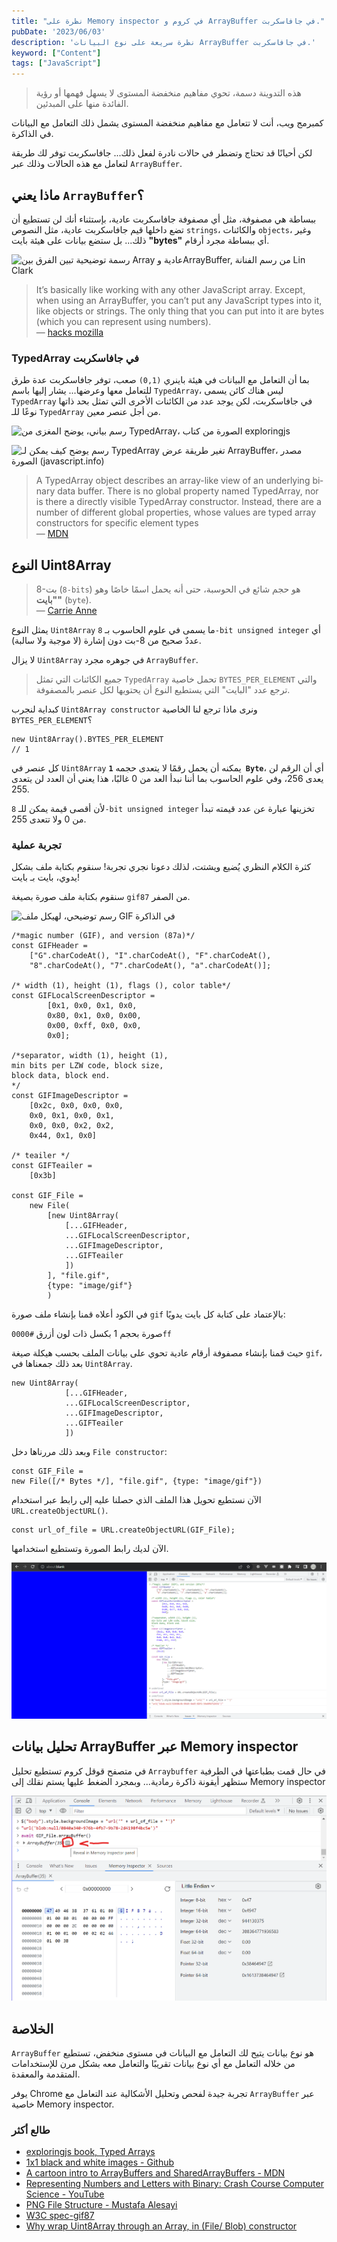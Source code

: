 ```yaml
---
title: "نظرة على Memory inspector في كروم و ArrayBuffer في جافاسكربت."
pubDate: '2023/06/03'
description: 'نظرة سريعة على نوع البيانات ArrayBuffer في جافاسكربت.'
keyword: ["Content"]
tags: ["JavaScript"]
---
```


> هذه التدوينة دسمة، تحوي مفاهيم منخفضة المستوى لا يسهل فهمها أو رؤية الفائدة منها على المبدئين.

كمبرمج ويب، أنت لا تتعامل مع مفاهيم منخفضة المستوى يشمل ذلك التعامل مع البيانات في الذاكرة.

لكن أحيانًا قد تحتاج وتضطر في حالات نادرة لفعل ذلك... جافاسكربت توفر لك طريقة لتعامل مع هذه الحالات وذلك عبر `ArrayBuffer`.

## ماذا يعني `ArrayBuffer`؟

ببساطة هي مصفوفة، مثل أي مصفوفة جافاسكربت عادية، بإستثناء أنك لن تستطيع أن تضع
داخلها قيم جافاسكربت عادية، مثل النصوص `strings`، والكائنات `objects`، وغير ذلك...
بل ستضع بيانات على هيئة بايت **"bytes"** أي ببساطة مجرد أرقام.

![رسمة توضيحية تبين الفرق بين Array عادية وArrayBuffer, من رسم الفنانة Lin Clark](https://hacks.mozilla.org/files/2017/06/02_03-768x580.png)

<div lang="en">

> It’s basically like working with any other JavaScript array. Except, when using an ArrayBuffer, you can’t put any JavaScript types into it, like objects or strings. The only thing that you can put into it are bytes (which you can represent using numbers).<br />
—  [hacks mozilla](https://hacks.mozilla.org/2017/06/a-cartoon-intro-to-arraybuffers-and-sharedarraybuffers/)
</div>

### TypedArray في جافاسكربت
بما أن التعامل مع البيانات في هيئة باينري `(0,1)` صعب، توفر جافاسكربت عدة طرق للتعامل معها وعرضها... 
يشار إليها باسم `TypedArray`، ليس هناك كائن يسمى `TypedArray` في جافاسكربت، لكن 
يوجد عدد من الكائنات الأخرى التي تمثل بحد ذاتها نوعًا للـ `TypedArray` 
من أجل عنصر معين.

![رسم بياني، يوضح المغزى من TypedArray، الصورة من كتاب exploringjs](https://2ality.com/2015/09/typed-arrays/typed_arrays_class_diagram.jpg)

![رسم يوضح كيف يمكن لـ TypedArray تغير طريقة عرض ArrayBuffer، مصدر الصورة (javascript.info)](https://javascript.info/article/arraybuffer-binary-arrays/arraybuffer-views.svg)

<div lang="en">

> A TypedArray object describes an array-like view of an underlying binary data buffer. There is no global property named TypedArray, nor is there a directly visible TypedArray constructor. Instead, there are a number of different global properties, whose values are typed array constructors for specific element types <br />
—  [MDN](https://developer.mozilla.org/en-US/docs/Web/JavaScript/Reference/Global_Objects/TypedArray)

</div>

## النوع Uint8Array

> 8-بت (`8-bits`) هو حجم شائع في الحوسبة، حتى أنه يحمل اسمًا خاصًا وهو **"بايت"** (`byte`). <br/>
— [Carrie Anne](https://youtu.be/1GSjbWt0c9M?t=226)

يمثل النوع `Uint8Array` ما يسمى في علوم الحاسوب بـ `8-bit unsigned integer`
أي عددٌ صحيح من 8-بت دون إشارة (لا موجبة ولا سالبة).

لا يزال `Uint8Array` في جوهره مجرد `ArrayBuffer`.

> جميع الكائنات التي تمثل `TypedArray` تحمل خاصية `BYTES_PER_ELEMENT` 
والتي ترجع عدد "البايت" التي يستطيع النوع أن يحتويها لكل عنصر بالمصفوفة.

كبداية لنجرب `Uint8Array constructor` 
ونرى ماذا ترجع لنا الخاصية `BYTES_PER_ELEMENT`؟

```js:JS
new Uint8Array().BYTES_PER_ELEMENT 
// 1
```


كل عنصر في `Uint8Array`  يمكنه أن يحمل رقمًا لا يتعدى حجمه **`1 Byte`**، 
أي أن الرقم لن يعدى 256، وفي علوم الحاسوب بما أننا نبدأ 
العد من 0 غالبًا، هذا يعني أن العدد لن يتعدى 255.

لأن أقصى قيمة يمكن للـ `8-bit unsigned integer` تخزينها عبارة عن عدد قيمته تبدأ من 0 ولا تتعدى 255.

### تجربة عملية
كثرة الكلام النظري يُضيع ويشتت، لذلك دعونا نجري تجربة!
سنقوم بكتابة ملف بشكل يدوي، بايت بـ بايت!

سنقوم بكتابة ملف صورة بصيغة `gif87` من الصفر.

![رسم توضيحي، لهيكل ملف GIF في الذاكرة](https://raw.githubusercontent.com/corkami/pics/master/binary/GIF.png)


```js:JS
/*magic number (GIF), and version (87a)*/
const GIFHeader =
    ["G".charCodeAt(), "I".charCodeAt(), "F".charCodeAt(), 
    "8".charCodeAt(), "7".charCodeAt(), "a".charCodeAt()];

/* width (1), height (1), flags (), color table*/
const GIFLocalScreenDescriptor =
        [0x1, 0x0, 0x1, 0x0,
        0x80, 0x1, 0x0, 0x00,
        0x00, 0xff, 0x0, 0x0,
        0x0];

/*separator, width (1), height (1),
min bits per LZW code, block size,
block data, block end.
*/
const GIFImageDescriptor = 
    [0x2c, 0x0, 0x0, 0x0,
    0x0, 0x1, 0x0, 0x1, 
    0x0, 0x0, 0x2, 0x2, 
    0x44, 0x1, 0x0]

/* teailer */
const GIFTeailer = 
    [0x3b]

const GIF_File = 
    new File(
        [new Uint8Array(
            [...GIFHeader,
            ...GIFLocalScreenDescriptor,
            ...GIFImageDescriptor,
            ...GIFTeailer
            ])
        ], "file.gif", 
        {type: "image/gif"}
        )
```
في الكود أعلاه  قمنا بإنشاء ملف صورة `gif`
بالإعتماد على كتابة كل بايت يدويًا:

صورة بحجم 1 بكسل
ذات لون أزرق `#0000ff`

حيث قمنا بإنشاء مصفوفة أرقام عادية تحوي على بيانات الملف
بحسب هيكلة صيغة `gif`، بعد ذلك جمعناها في `Uint8Array`.

```js:JS
new Uint8Array(
            [...GIFHeader,
            ...GIFLocalScreenDescriptor,
            ...GIFImageDescriptor,
            ...GIFTeailer
            ])
```
وبعد ذلك مررناها دخل `File constructor`:

```js:js
const GIF_File =
new File([/* Bytes */], "file.gif", {type: "image/gif"})
```

الآن نستطيع تحويل هذا الملف الذي حصلنا عليه إلى رابط عبر استخدام `URL.createObjectURL()`.

```js:JS
const url_of_file = URL.createObjectURL(GIF_File);
```

الآن لديك رابط الصورة وتستطيع استخدامها.

![تجربة عملية، عبر استخدام ملف GIF لتغيير خلفية الصفحة](/images/gif-bytes-to-css-background.png)

## تحليل بيانات ArrayBuffer عبر Memory inspector
في متصفح قوقل كروم تستطيع تحليل `Arraybuffer` في حال قمت بطباعتها في الطرفية
ستظهر أيقونة ذاكرة رمادية... وبمجرد الضغط عليها يستم نقلك إلى Memory inspector


![Memory inspector لبيانات ملف الصورة gif](/images/memory_inspector_gif.png)

## الخلاصة
`ArrayBuffer` هو نوع بيانات يتيح لك التعامل مع البيانات في مستوى منخفض، تستطيع من خلاله التعامل مع أي نوع بيانات تقريبًا والتعامل معه بشكل مرن للإستخدامات المتقدمة والمعقدة.

يوفر Chrome تجربة جيدة لفحص وتحليل الأشكالية عند التعامل مع `ArrayBuffer` عبر خاصية Memory inspector.

### طالع أكثر

- [exploringjs book, Typed Arrays](https://exploringjs.com/es6/ch_typed-arrays.html)
- [1x1 black and white images - Github](https://github.com/make-github-pseudonymous-again/pixels)
- [A cartoon intro to ArrayBuffers and SharedArrayBuffers - MDN](https://hacks.mozilla.org/2017/06/a-cartoon-intro-to-arraybuffers-and-sharedarraybuffers/)
- [Representing Numbers and Letters with Binary: Crash Course Computer Science - YouTube](https://youtu.be/1GSjbWt0c9M)
- [PNG File Structure - Mustafa Alesayi](https://www.youtube.com/watch?v=sUiOy0iI9G8)
- [W3C spec-gif87](https://www.w3.org/Graphics/GIF/spec-gif87.txt)
- [Why wrap Uint8Array through an Array, in (File/ Blob) constructor](https://stackoverflow.com/a/49554626)